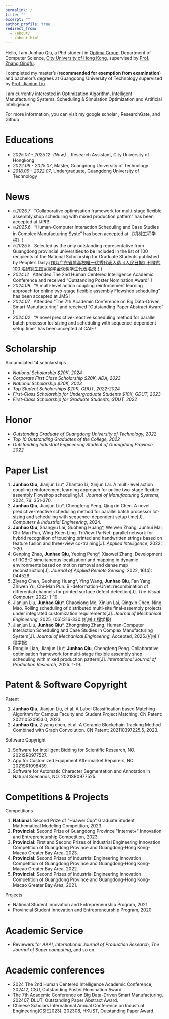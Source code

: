 ```yaml
---
permalink: /
title: ""
excerpt: ""
author_profile: true
redirect_from: 
  - /about/
  - /about.html
---
```


<span class='anchor' id='about-me'></span>

Hello, I am Junhao Qiu, a Phd student in [Optima Group](https://optima.cs.cityu.edu.hk/), Department of Computer Science, [City University of Hong Kong](https://www.cityu.edu.hk/), supervised by [Prof. Zhang Qingfu](https://www.cs.cityu.edu.hk/~qzhan7/index.html).

I completed my master’s (**recommended for exemption from examination**) and bachelor’s degrees at Guangdong University of Technology supervised by [Prof. Jianjun Liu](https://jdgcxy.gdut.edu.cn/info/1099/2006.htm).

I am currently interested in Optimization Algorithm, Intelligent Manufacturing Systems, Scheduling & Simulation Optimization and Artificial Intelligence. 

For more information, you can visit my google scholar , ResearchGate, and Github

# Educations
- *2025.07 - 2025.12（Now）*, Research Assistant, City University of Hongkong
- *2022.09 - 2025.07*, Master, Guangdong University of Technology
- *2018.09 - 2022.07*, Undergraduate, Guangdong University of Technology

# News
- 🔥*2025.7* &nbsp; “Collaborative optimisation framework for multi-stage flexible assembly shop scheduling with mixed production pattern” has been accepted at IJPR! 
- 🔥*2025.6* &nbsp; “Human-Computer Interaction Scheduling and Case Studies in Complex Manufacturing Syste” has been accepted at 《机械工程学报》! 
- 🔥*2025.5* &nbsp; Selected as the only outstanding representative from Guangdong provincial universities to be included in the list of 100 recipients of the National Scholarship for Graduate Students published by People’s Daily.[(作为广东省属高校唯一优秀代表入选《人民日报》刊登的 100 名研究生国家奖学金获奖学生代表名录！) ](https://mp.weixin.qq.com/s?__biz=MzA4NzY3NjgxNg==&mid=2651302993&idx=1&sn=f88e28e4bc966d944d63450f496002c9&chksm=8a762e5570f445f24b0df58d22c72b9b0f311d4c77c67cad5386eb835cb63751eb9af7caa7f0&mpshare=1&scene=1&srcid=0506g0VqbEcUQQNubvjCB8Cx&sharer_shareinfo=428d557ea2a350ec16484b5f6a02a21e&sharer_shareinfo_first=428d557ea2a350ec16484b5f6a02a21e&key=daf9bdc5abc4e8d05fb9cd6e3805b2da553a125e1f26589aefcf248962c9e434c103da7f02d7e997e5df4bb75c75ea17bbcc8cbea5295df3a7793ed16eaf43460ca7fd28e655f740e268afd0ef785dd264251a2ff576a07139feaa5f4315ff2c460a3162783f969021ce22e736c2747dde166a0420b7ab7da618f7b446186d11&ascene=0&uin=MTU2NjgzMDUxNg%3D%3D&devicetype=UnifiedPCWindows&version=f254061a&lang=zh_CN&countrycode=CN&exportkey=n_ChQIAhIQSWItswkdC4NRFZ5SuQkPahLoAQIE97dBBAEAAAAAAJHHLTd6gYMAAAAOpnltbLcz9gKNyK89dVj0jDgACPRUPegXqUhU%2B6Vbp3eGwUyJW5mboo8DSaoWJLNDw31YEdXhc4n6hFErNM1y4tcR2Nub9ZC8vFkDyzHp9BanYHkrZBrO%2BpG%2FtyCls5QlxZ2FDttPgn70dVu5w5%2BlX0lGCvaI6NWUuQre0Oa1reP7QPesMr9uEVMlakc0L3NOm5BpYbB9uV9PSD93%2BHBQ9ImXciDlceaUR1zO7BD0LijrPQNruJCadWmMF%2BFGN1pAIUSZqCZ2K5728qJ1f46rFEM%3D&acctmode=0&pass_ticket=m%2BifkEqXU9j1MdkOS8UUQrMBIN51PICFe0QANUQcvxeoC%2Frd2X2sLVZtjKUEB0Fk&wx_header=0)
- *2024.12* &nbsp; Attended The 2nd Human Centered Intelligence Academic Conference and received “Outstanding Poster Nomination Award” ! 
- *2024.08* &nbsp; “A multi-level action coupling reinforcement learning approach for online two-stage flexible assembly Flowshop scheduling” has been accepted at JMS ! 
- *2024.07* &nbsp; Attended “The 7th Academic Conference on Big Data-Driven Smart Manufacturing” and received “Outstanding Paper Abstract Award” ! 
- *2024.02* &nbsp; “A novel predictive-reactive scheduling method for parallel batch processor lot-sizing and scheduling with sequence-dependent setup time” has been accepted at CAIE ! 

# Scholarship
Accumulated 14 scholarships
- *National Scholarship $20K, 2024*
- *Corporate First Class Scholarship $20K, ADA, 2023*
- *National Scholarship $20K, 2023*
- *Top Student Scholarships $20K, GDUT, 2022-2024*
- *First-Class Scholarship for Undergraduate Students $10K, GDUT, 2023*
- *First-Class Scholarship for Graduate Students, GDUT, 2022*

# Honor
- *Outstanding Graduate of Guangdong University of Technology, 2022*
- *Top 10 Outstanding Graduates of the College, 2022*
- *Outstanding Industrial Engineering Student of Guangdong Province, 2022*

# Paper List
1. **Junhao Qiu**, Jianjun Liu*, Zhantao Li, Xinjun Lai. A multi-level action coupling reinforcement learning approach for online two-stage flexible assembly Flowshop scheduling[J]. *Journal of Manufacturing Systems*, 2024, 76: 351-370. 
2. **Junhao Qiu**, Jianjun Liu*, Chengfeng Peng, Qingxin Chen. A novel predictive-reactive scheduling method for parallel batch processor lot-sizing and scheduling with sequence-dependent setup time[J]. *Computers & Industrial Engineering*, 2024. 
3. **Junhao Qiu**, Shangyu Lai, Guoheng Huang*, Weiwen Zhang, Junhui Mai, Chi-Man Pun, Wing-Kuen Ling. TriView-ParNet: parallel network for hybrid recognition of touching printed and handwritten strings based on feature fusion and three-view co-training[J]. *Applied Intelligence*, 2022: 1-20.
4. Genping Zhao, **Junhao Qiu**, Yeping Peng*, Xiaowei Zhang. Development of RGB-D simultaneous localization and mapping in dynamic environments based on motion removal and dense map reconstruction[J]. *Journal of Applied Remote Sensing*, 2022, 16(4): 044526.
5. Ziyang Chen, Guoheng Huang*, Ying Wang, **Junhao Qiu**, Fan Yang, Zhiwen Yu, Chi-Man Pun. Bi-deformation-UNet: recombination of differential channels for printed surface defect detection[J]. *The Visual Computer*, 2022: 1-19.
6. Jianjun Liu, **Junhao Qiu***, Chaoxiong Mo, Xinjun Lai, Qingxin Chen, Ning Mao. Rolling scheduling of distributed multi-site final-assembly projects under integrated customization requirements[J]. *Journal of Mechanical Engineering*, 2025, (06):316-330.(机械工程学报)
7. Jianjun Liu, **Junhao Qiu***, Zhongming Zhang. Human-Computer Interaction Scheduling and Case Studies in Complex Manufacturing System[J]. *Journal of Mechanical Engineering*, Accepted, 2025.(机械工程学报)
8. Rongjie Liao, Jianjun Liu*, **Junhao Qiu**, Chengfeng Peng. Collaborative optimisation framework for multi-stage flexible assembly shop scheduling with mixed production pattern[J]. *International Journal of Production Research*, 2025: 1-19.

# Patent & Software Copyright
Patent
1. **Junhao Qiu**, Jianjun Liu, et al. A Label Classification based Matching Algorithm for Campus Faculty and Student Project Matching. CN Patent: 202110520953.0, 2023. 
2. **Junhao Qiu**, Ziyang chen, et al. A Ceramic Blockchain Tracking Method Combined with Graph Convolution. CN Patent: 202110397225.5, 2023.

Software Copyright
1. Software for Intelligent Bidding for Scientific Research, NO. 2021SR0977527.
2. App for Customized Equipment Aftermarket Repairers, NO. 2021SR1098439.
3. Software for Automatic Character Segmentation and Annotation in Natural Scenarios, NO. 2021SR0977525.

# Competitions & Projects
Competitions
1. **National**: Second Prize of "Huawei Cup" Graduate Student Mathematical Modeling Competition, 2023.
2. **Provincial**: Second Prize of Guangdong Province "Internet+" Innovation and Entrepreneurship Competition, 2023.
3. **Provincial**: First and Second Prizes of Industrial Engineering Innovation Competition of Guangdong Province and Guangdong-Hong Kong-Macao Greater Bay Area, 2023.
4. **Provincial**: Second Prizes of Industrial Engineering Innovation Competition of Guangdong Province and Guangdong-Hong Kong-Macao Greater Bay Area, 2022.
5. **Provincial**: Second Prizes of Industrial Engineering Innovation Competition of Guangdong Province and Guangdong-Hong Kong-Macao Greater Bay Area, 2021.

Projects
- National Student Innovation and Entrepreneurship Program, 2021
- Provincial Student Innovation and Entrepreneurship Program, 2020
   
# Academic Service
- Reviewers for *AAAI*, *International Journal of Production Research*, *The Journal of Super computing*, and so on.

# Academic conferences
- 2024 The 2nd Human Centered Intelligence Academic Conference, 202412, CSU, Outstanding Poster Nomination Award.
- The 7th Academic Conference on Big Data-Driven Smart Manufacturing, 202407, DLUT, Outstanding Paper Abstract Award.
- Chinese Scholars International Annual Conference on Industrial Engineering(CSIE2023), 202308, HKUST, Outstanding Paper Award.

